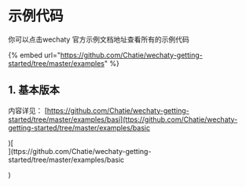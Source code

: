 # 示例代码

你可以点击wechaty 官方示例文档地址查看所有的示例代码

{% embed url="https://github.com/Chatie/wechaty-getting-started/tree/master/examples" %}

## 1. 基本版本

内容详见： [https://github.com/Chatie/wechaty-getting-started/tree/master/examples/basi](ttps://github.com/Chatie/wechaty-getting-started/tree/master/examples/basic​

)[  
](ttps://github.com/Chatie/wechaty-getting-started/tree/master/examples/basic​

)

